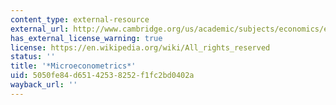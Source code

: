 ```yaml
---
content_type: external-resource
external_url: http://www.cambridge.org/us/academic/subjects/economics/econometrics-statistics-and-mathematical-economics/microeconometrics-methods-and-applications?format=HB&isbn=9780521848053#f6uZFW6oCATPJtwX.97
has_external_license_warning: true
license: https://en.wikipedia.org/wiki/All_rights_reserved
status: ''
title: '*Microeconometrics*'
uid: 5050fe84-d651-4253-8252-f1fc2bd0402a
wayback_url: ''
---
```

